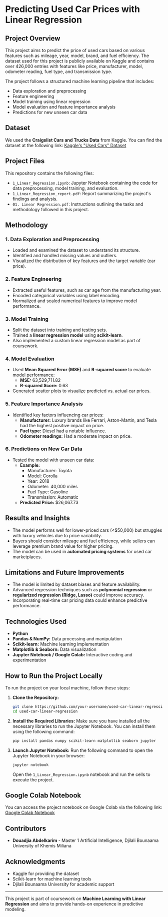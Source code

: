 # Predicting Used Car Prices with Linear Regression

## Project Overview
This project aims to predict the price of used cars based on various features such as mileage, year, model, brand, and fuel efficiency. The dataset used for this project is publicly available on Kaggle and contains over 426,000 entries with features like price, manufacturer, model, odometer reading, fuel type, and transmission type.

The project follows a structured machine learning pipeline that includes:
- Data exploration and preprocessing
- Feature engineering
- Model training using linear regression
- Model evaluation and feature importance analysis
- Predictions for new unseen car data

## Dataset
We used the **Craigslist Cars and Trucks Data** from Kaggle. You can find the dataset at the following link:
[Kaggle's "Used Cars" Dataset](https://www.kaggle.com/datasets/austinreese/craigslist-carstrucks-data)

## Project Files
This repository contains the following files:
- `1_Linear_Regression.ipynb`: Jupyter Notebook containing the code for data preprocessing, model training, and evaluation.
- `1_Linear_Regression_report.pdf`: Report summarizing the project's findings and analysis.
- `01. Linear Regression.pdf`: Instructions outlining the tasks and methodology followed in this project.

## Methodology

### 1. Data Exploration and Preprocessing
- Loaded and examined the dataset to understand its structure.
- Identified and handled missing values and outliers.
- Visualized the distribution of key features and the target variable (car price).

### 2. Feature Engineering
- Extracted useful features, such as car age from the manufacturing year.
- Encoded categorical variables using label encoding.
- Normalized and scaled numerical features to improve model performance.

### 3. Model Training
- Split the dataset into training and testing sets.
- Trained a **linear regression model** using **scikit-learn**.
- Also implemented a custom linear regression model as part of coursework.

### 4. Model Evaluation
- Used **Mean Squared Error (MSE)** and **R-squared score** to evaluate model performance:
  - **MSE:** 63,529,711.82
  - **R-squared Score:** 0.63
- Generated scatter plots to visualize predicted vs. actual car prices.

### 5. Feature Importance Analysis
- Identified key factors influencing car prices:
  - **Manufacturer:** Luxury brands like Ferrari, Aston-Martin, and Tesla had the highest positive impact on price.
  - **Fuel type:** Diesel had a notable influence.
  - **Odometer readings:** Had a moderate impact on price.

### 6. Predictions on New Car Data
- Tested the model with unseen car data:
  - **Example:**
    - Manufacturer: Toyota
    - Model: Corolla
    - Year: 2018
    - Odometer: 40,000 miles
    - Fuel Type: Gasoline
    - Transmission: Automatic
  - **Predicted Price:** $26,067.73

## Results and Insights
- The model performs well for lower-priced cars (<$50,000) but struggles with luxury vehicles due to price variability.
- Buyers should consider mileage and fuel efficiency, while sellers can leverage premium brand value for higher pricing.
- The model can be used in **automated pricing systems** for used car marketplaces.

## Limitations and Future Improvements
- The model is limited by dataset biases and feature availability.
- Advanced regression techniques such as **polynomial regression** or **regularized regression (Ridge, Lasso)** could improve accuracy.
- Incorporating real-time car pricing data could enhance predictive performance.

## Technologies Used
- **Python**
- **Pandas & NumPy:** Data processing and manipulation
- **Scikit-learn:** Machine learning implementation
- **Matplotlib & Seaborn:** Data visualization
- **Jupyter Notebook / Google Colab:** Interactive coding and experimentation

## How to Run the Project Locally
To run the project on your local machine, follow these steps:

1. **Clone the Repository:**
   ```bash
   git clone https://github.com/your-username/used-car-linear-regression.git
   cd used-car-linear-regression
    ```
2. **Install the Required Libraries:** 
   Make sure you have installed all the necessary libraries to run the Jupyter Notebook. You can install them using the following command:
   ```bash
   pip install pandas numpy scikit-learn matplotlib seaborn jupyter
   ```
3. **Launch Jupyter Notebook:**
    Run the following command to open the Jupyter Notebook in your browser:
    ```bash
    jupyter notebook
    ```
    Open the `1_Linear_Regression.ipynb` notebook and run the cells to execute the project.

## Google Colab Notebook
You can access the project notebook on Google Colab via the following link:
[Google Colab Notebook](https://colab.research.google.com/drive/1qFJ2K9AnYC2Lpx2soBO-rm6nZYYXFmcY?usp=sharing)

## Contributors
- **Douadjia Abdelkarim** - Master 1 Artificial Intelligence, Djilali Bounaama University of Khemis Miliana

## Acknowledgments
- Kaggle for providing the dataset
- Scikit-learn for machine learning tools
- Djilali Bounaama University for academic support

---

This project is part of coursework on **Machine Learning with Linear Regression** and aims to provide hands-on experience in predictive modeling.

